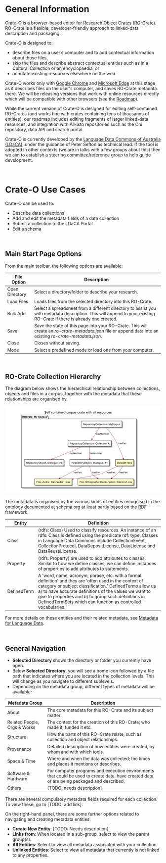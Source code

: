 # General Information

Crate-O is a browser-based editor for [Research Object Crates (RO-Crate)](https://www.researchobject.org/ro-crate). RO-Crate is a flexible, developer-friendly approach to linked-data description and packaging. 

Crate-O is designed to:
- describe files on a user’s computer and to add contextual information about those files,
- skip the files and describe abstract contextual entities such as in a Cultural Collection or an encyclopaedia, or
- annotate existing resources elsewhere on the web.

Crate-O works only with [Google Chrome](https://google.com/chrome) and [Microsoft Edge](https://microsoft.com/edge) at this stage as it describes files on the user's computer, and saves RO-Crate metadata there. We will be releasing versions that work with online resources directly which will be compatible with other browsers (see the [Roadmap](https://github.com/Language-Research-Technology/crate-o#roadmap--backlog)).

While the current version of Crate-O is designed for editing self-contained RO-Crates (and works fine with crates containing tens of thousands of entities), our roadmap includes editing fragments of larger linked-data resources, and integration with Arkisto repositories such as the Oni repository, data API and search portal.

Crate-O is currently developed by the [Language Data Commons of Australia (LDaCA)](https://www.ldaca.edu.au/), under the guidance of Peter Sefton as technical lead. If the tool is adopted in other contexts (we are in talks with a few groups about this) then we aim to establish a steering committee/reference group to help guide development.

<br>

# Crate-O Use Cases

Crate-O can be used to:
- Describe data collections
- Add and edit the metadata fields of a data collection
- Submit a collection to the LDaCA Portal
- Edit a schema

<br>

## Main Start Page Options

From the main toolbar, the following options are available:

File Option | Description
--- | ---
Open Directory | Select a directory/folder to describe your research.
Load Files | Loads files from the selected directory into this RO-Crate.
Bulk Add | Select a spreadsheet from a different directory to assist you with metadata description. This will append to your existing RO-Crate if there is already one created.
Save | Save the state of this page into your RO-Crate. This will create an _ro-crate-metadata.json_ file or append data into an existing _ro-crate-metadata.json_.
Close | Closes without saving.
Mode | Select a predefined mode or load one from your computer.

<br>

## RO-Crate Collection Hierarchy

The diagram below shows the hierarchical relationship between collections, objects and files in a corpus, together with the metadata that these relationships are organised by.

![Self-contained corpus crate with all resources](image.png)

The metadata is organised by the various kinds of entities recognised in the ontology documented at schema.org at least partly based on the RDF framework.

Entity | Definition
--- | ---
Class | (rdfs: Class) Used to classify resources. An instance of an rdfs: Class is defined using the predicate rdf: type. Classes in Language Data Commons include CollectionEvent, CollectionProtocol, DataDepositLicense, DataLicense and DataReuseLicense.
Property | (rdfs: Property) are used to add attributes to classes. Similar to how we define classes, we can define instances of properties to add attributes to statements.
DefinedTerm | A 'word, name, acronym, phrase, etc. with a formal definition' and they are 'often used in the context of category or subject classification.' DefinedTerms allow us a) to have accurate definitions of the values we want to give to properties and b) to group such definitions in DefinedTermSets which can function as controlled vocabularies.

For more details on these entities and their related metadata, see [Metadata for Language Data](https://ldaca.gitbook.io/metadata-for-language-data/).

<br>

## General Navigation

- __Selected Directory__ shows the directory or folder you currently have open.
- Below __Selected Directory__, you will see a home icon followed by a file path that indicates where you are located in the collection levels. This will change as you navigate to different sublevels.
- Depending on the metadata group, different types of metadata will be available:

Metadata Group | Description
--- | ---
About | The core metadata for this RO-Crate and its subject matter.
Related People, Orgs & Works | The context for the creation of this RO-Crate; who made it, funded it etc.
Structure | How the parts of this RO-Crate relate, such as collection and object relationships.
Provenance | Detailed description of how entities were created, by whom and with which tools.
Space & Time | Where and when the data was collected; the times and places it mentions or describes.
Software & Hardware | For computer programs and execution environments that could be used to create data, have created data, or are being packaged and described.
Others | [TODO: needs description]

There are several compulsory metadata fields required for each collection. To view these, go to [TODO: add link].

On the right-hand panel, there are some further options related to navigating and creating metadata entities:
- __Create New Entity__: [TODO: Needs description].
- __Links from__: When located in a sub-group, select to view the parent group(s).
- __All Entities__: Select to view all metadata associated with your collection.
- __Unlinked Entities__: Select to view all metadata that currently is not linked to any properties.